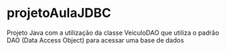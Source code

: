 # projetoAulaJDBC
Projeto Java com a utilização da classe VeiculoDAO que utiliza o padrão DAO (Data Access Object) para acessar uma base de dados
